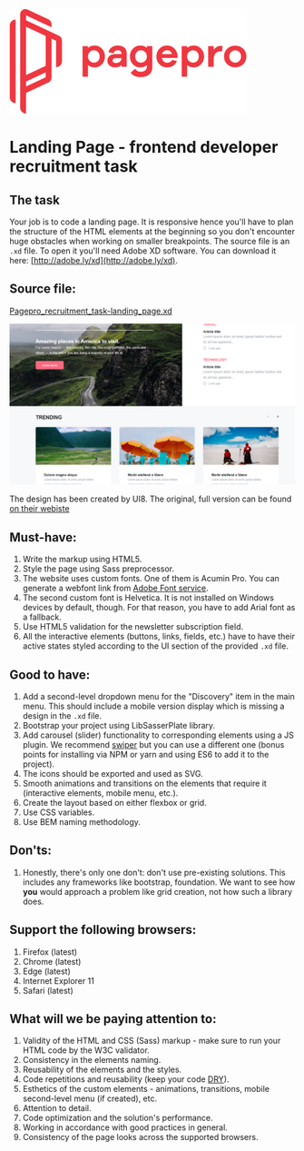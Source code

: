 [pagepro_logo]: https://raw.githubusercontent.com/Pagepro/frontend-recruitment-task-landing-page/master/logo.svg?sanitize=true "Pagepro logo"

![pagepro_logo]

# Landing Page - frontend developer recruitment task 

## The task
Your job is to code a landing page. It is responsive hence you&#39;ll have to plan the structure of the HTML elements at the beginning so you don&#39;t encounter huge obstacles when working on smaller breakpoints. The source file is an `.xd` file. To open it you&#39;ll need Adobe XD software. You can download it here: [http://adobe.ly/xd](http://adobe.ly/xd).

## Source file:

[Pagepro_recruitment_task-landing_page.xd](https://github.com/Pagepro/frontend-recruitment-task-landing-page/raw/master/Pagepro_recruitment_task-landing_page.xd)

![Task preview](https://github.com/Pagepro/frontend-recruitment-task-landing-page/blob/master/landing_page_preview.png?raw=true)

The design has been created by UI8. The original, full version can be found [on their webiste](https://ui8.net/products/responsive-resize-kit)

## Must-have:

1. Write the markup using HTML5.
2. Style the page using Sass preprocessor.
3. The website uses custom fonts. One of them is Acumin Pro. You can generate a webfont link from [Adobe Font service](https://typekit.com/fonts/acumin).
4. The second custom font is Helvetica. It is not installed on Windows devices by default, though. For that reason, you have to add Arial font as a fallback.
5. Use HTML5 validation for the newsletter subscription field.
6. All the interactive elements (buttons, links, fields, etc.) have to have their active states styled according to the UI section of the provided `.xd` file.

## Good to have:

1. Add a second-level dropdown menu for the &quot;Discovery&quot; item in the main menu. This should include a mobile version display which is missing a design in the `.xd` file.
2. Bootstrap your project using LibSasserPlate library.
3. Add carousel (slider) functionality to corresponding elements using a JS plugin. We recommend [swiper](http://idangero.us/swiper/) but you can use a different one (bonus points for installing via NPM or yarn and using ES6 to add it to the project).
4. The icons should be exported and used as SVG.
5. Smooth animations and transitions on the elements that require it (interactive elements, mobile menu, etc.).
6. Create the layout based on either flexbox or grid.
7. Use CSS variables.
8. Use BEM naming methodology.

## Don&#39;ts:

1. Honestly, there&#39;s only one don&#39;t: don&#39;t use pre-existing solutions. This includes any frameworks like bootstrap, foundation. We want to see how **you** would approach a problem like grid creation, not how such a library does.

## Support the following browsers:

1. Firefox (latest)
2. Chrome (latest)
3. Edge (latest)
4. Internet Explorer 11
5. Safari (latest)

## What will we be paying attention to:

1. Validity of the HTML and CSS (Sass) markup - make sure to run your HTML code by the W3C validator.
2. Consistency in the elements naming.
3. Reusability of the elements and the styles.
4. Code repetitions and reusability (keep your code [DRY](https://en.wikipedia.org/wiki/Don%27t_repeat_yourself)).
5. Esthetics of the custom elements - animations, transitions, mobile second-level menu (if created), etc.
6. Attention to detail.
7. Code optimization and the solution&#39;s performance.
8. Working in accordance with good practices in general.
9. Consistency of the page looks across the supported browsers.